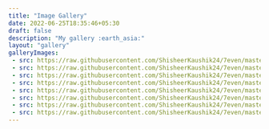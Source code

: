 ```yaml
---
title: "Image Gallery"
date: 2022-06-25T18:35:46+05:30
draft: false
description: "My gallery :earth_asia:"
layout: "gallery"
galleryImages:
 - src: https://raw.githubusercontent.com/ShisheerKaushik24/7even/master/exampleSite/static/images/gallery/jaiselmer.jpg
 - src: https://raw.githubusercontent.com/ShisheerKaushik24/7even/master/exampleSite/static/images/gallery/DSC_0115.JPG
 - src: https://raw.githubusercontent.com/ShisheerKaushik24/7even/master/exampleSite/static/images/gallery/DSC_0809.JPG
 - src: https://raw.githubusercontent.com/ShisheerKaushik24/7even/master/exampleSite/static/images/gallery/DSC_0733.JPG
 - src: https://raw.githubusercontent.com/ShisheerKaushik24/7even/master/exampleSite/static/images/gallery/DSC_0076.JPG
 - src: https://raw.githubusercontent.com/ShisheerKaushik24/7even/master/exampleSite/static/images/gallery/DSC_0343-01.jpeg
 - src: https://raw.githubusercontent.com/ShisheerKaushik24/7even/master/exampleSite/static/images/gallery/DSC_0249 - Copy.JPG
 - src: https://raw.githubusercontent.com/ShisheerKaushik24/7even/master/exampleSite/static/images/gallery/DSC_0201.JPG
---
```

